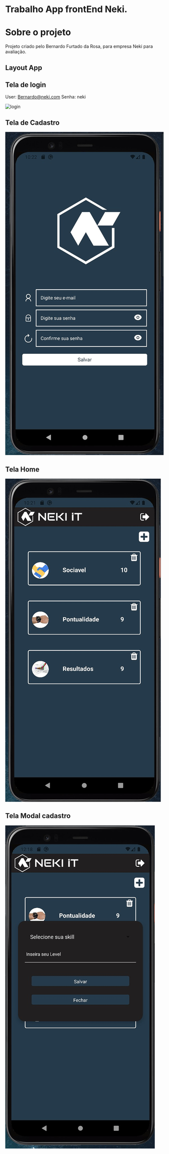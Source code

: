 
# Trabalho App frontEnd Neki.

# Sobre o projeto

Projeto criado pelo Bernardo Furtado da Rosa, para empresa Neki para avaliação. 

## Layout App

## Tela de login
User: Bernardo@neki.com
Senha: neki

![login](https://user-images.githubusercontent.com/86376508/151679788-090d2c7d-3dd4-4dcc-9a30-1272bbd3662a.jpeg)

## Tela de Cadastro
![cadastro](https://github.com/Befrosa/FrontApp/blob/main/assets/Telas/cadastro.jpeg)

## Tela Home
![home](https://github.com/Befrosa/FrontApp/blob/main/assets/Telas/home.jpeg)

## Tela Modal cadastro

![ModalCadastro](https://github.com/Befrosa/FrontApp/blob/main/assets/Telas/ModalCadastro.jpeg)
